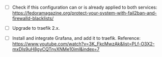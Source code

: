 - [ ] Check if this configuration can or is already applied to both services:
https://fedoramagazine.org/protect-your-system-with-fail2ban-and-firewalld-blacklists/

- [ ] Upgrade to traefik 2.x.

- [ ] Install and integrate Grafana, and add it to traefik. Reference:
https://www.youtube.com/watch?v=3K_FkcMwzAk&list=PLf-O3X2-mxDls9uH8gyCQTnyXNMe10iml&index=7

